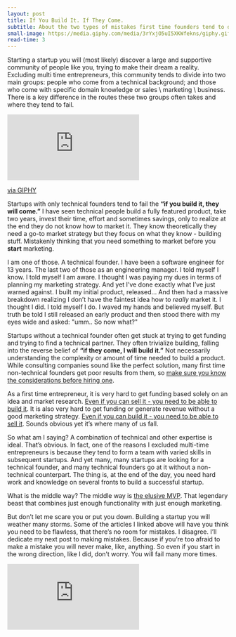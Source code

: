 ```yaml
---
layout: post
title: If You Build It. If They Come.
subtitle: About the two types of mistakes first time founders tend to do in their early stage startups
small-image: https://media.giphy.com/media/3rYxjO5uI5XKWfekns/giphy.gif
read-time: 3
---
```

Starting a startup you will (most likely) discover a large and supportive community of people like you, trying to make their dream a reality. Excluding multi time entrepreneurs, this community tends to divide into two main groups: people who come from a technical background; and those who come with specific domain knowledge or sales \ marketing \ business. There is a key difference in the routes these two groups often takes and where they tend to fail.

<iframe src="https://giphy.com/embed/3rYxjO5uI5XKWfekns" class="post-image post-gif" frameBorder="0" allowFullScreen></iframe><p><a href="https://giphy.com/gifs/reaction-mood-3rYxjO5uI5XKWfekns">via GIPHY</a></p>

Startups with only technical founders tend to fail the **“if you build it, they will come.”** I have seen technical people build a fully featured product, take two years, invest their time, effort and sometimes savings, only to realize at the end they do not know how to market it. They know theoretically they need a go-to market strategy but they focus on what they know - building stuff. Mistakenly thinking that you need something to market before you **start** marketing.

I am one of those. A technical founder. I have been a software engineer for 13 years. The last two of those as an engineering manager. I told myself I know. I told myself I am aware. I thought I was paying my dues in terms of planning my marketing strategy. And yet I’ve done exactly what I’ve just warned against. I built my initial product, released... And then had a massive breakdown realizing I don’t have the faintest idea how to _really_ market it. I thought I did. I told myself I do. I waved my hands and believed myself. But truth be told I still released an early product and then stood there with my eyes wide and asked: "umm.. So now what?"

Startups without a technical founder often get stuck at trying to get funding and trying to find a technical partner. They often trivialize building, falling into the reverse belief of **“if they come, I will build it.”** Not necessarily understanding the complexity or amount of time needed to build a product. While consulting companies sound like the perfect solution, many first time non-technical founders get poor results from them, so <a href="https://youteam.io/blog/what-startup-consultants-can-and-can-t-do-for-your-startup/" target="_blank">make sure you know the considerations before hiring one</a>.

As a first time entrepreneur, it is very hard to get funding based solely on an idea and market research. <a href="https://www.entrepreneur.com/article/298814" target="_blank">Even if you can sell it - you need to be able to build it</a>. It is also very hard to get funding or generate revenue without a good marketing strategy. <a href="https://neilpatel.com/blog/ultimate-guide-startup-marketing/" target="_blank">Even if you can build it - you need to be able to sell it</a>. Sounds obvious yet it’s where many of us fall.

So what am I saying? A combination of technical and other expertise is ideal. That’s obvious. In fact, one of the reasons I excluded multi-time entrepreneurs is because they tend to form a team with varied skills in subsequent startups. And yet many, many startups are looking for a technical founder, and many technical founders go at it without a non-technical counterpart. The thing is, at the end of the day, you need hard work and knowledge on several fronts to build a successful startup.

What is the middle way? The middle way is <a href="https://medium.com/swlh/how-to-build-an-mvp-in-the-right-way-in-2018-f538df0f2bba" target="_blank">the elusive MVP</a>. That legendary beast that combines just enough functionality with just enough marketing.

But don’t let me scare you or put you down. Building a startup you will weather many storms. Some of the articles I linked above will have you think you need to be flawless, that there’s no room for mistakes. I disagree. I’ll dedicate my next post to making mistakes. Because if you’re too afraid to make a mistake you will never make, like, anything. So even if you start in the wrong direction, like I did, don’t worry. You will fail many more times.

<iframe class="post-image" src="https://www.youtube.com/embed/o3c_pJ_CLJQ" frameborder="0" allow="accelerometer; autoplay; encrypted-media; gyroscope; picture-in-picture" allowfullscreen></iframe>